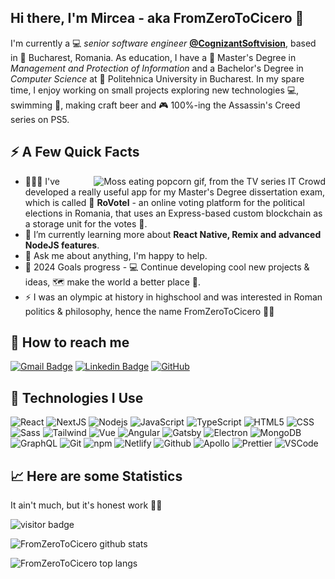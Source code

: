 <h2>Hi there, I'm Mircea - aka FromZeroToCicero 👋</h2>

<p>I'm currently a 💻 <em>senior software engineer</em> <strong><a href="https://www.cognizantsoftvision.com/">@CognizantSoftvision</a></strong>, based in 🌁 Bucharest, Romania. As education, I have a 📙 Master's Degree in <em>Management and Protection of Information</em> and a Bachelor's Degree in <em>Computer Science</em> at 🏫 Politehnica University in Bucharest. In my spare time, I enjoy working on small projects exploring new technologies 💻, swimming 🚀, making craft beer and 🎮 100%-ing the Assassin's Creed series on PS5.</p>

<h2>⚡️ A Few Quick Facts</h2>

<img align="right" alt="Moss eating popcorn gif, from the TV series IT Crowd" src="./facts.gif" />
<ul>
<li>👨🏽‍💻 I've developed a really useful app for my Master's Degree dissertation exam, which is called 🙌 <strong>RoVotel</strong> - an online voting platform for the political elections in Romania, that uses an Express-based custom blockchain as a storage unit for the votes 🤞.</li>
<li>🧐 I’m currently learning more about <strong>React Native, Remix and advanced NodeJS features</strong>.</li>
<li>💬 Ask me about anything, I'm happy to help.</li>
<li>🥅 2024 Goals progress - 💻 Continue developing cool new projects & ideas, 🗺️ make the world a better place 👏.</li>
<li>⚡ I was an olympic at history in highschool and was interested in Roman politics & philosophy, hence the name FromZeroToCicero 🤷‍♂️</li>
</ul>

<h2>🎥 How to reach me</h2>

[![Gmail Badge](https://img.shields.io/badge/-fromzerotocicerodev@gmail.com-c14438?style=flat-square&logo=Gmail&logoColor=white&link=mailto:fromzerotocicerodev@gmail.com)](mailto:fromzerotocicerodev@gmail.com)
[![Linkedin Badge](https://img.shields.io/badge/-MirceaSima-blue?style=flat-square&logo=Linkedin&logoColor=white&link=https://www.linkedin.com/in/mircea-sima-b9b855101/)](https://www.linkedin.com/in/mircea-sima-b9b855101/)
[![GitHub](https://img.shields.io/badge/-FromZeroToCicero-181717?style=flat-square&logo=github&logoColor=white&link=https://github.com/FromZeroToCicero)](https://github.com/FromZeroToCicero)

<h2>🚀 Technologies I Use</h2>
<p>
<img alt="React" src="https://img.shields.io/badge/-React-61dafb?style=flat-square&logo=react&logoColor=white" />
<img alt="NextJS" src="https://img.shields.io/badge/-NextJS-000000?style=flat-square&logo=nextdotjs&logoColor=white" />
<img alt="Nodejs" src="https://img.shields.io/badge/-Nodejs-649b59?style=flat-square&logo=Node.js&logoColor=white" />
<img alt="JavaScript" src="https://img.shields.io/badge/-JavaScript-f0d91c?style=flat-square&logo=javascript&logoColor=white" />
<img alt="TypeScript" src="https://img.shields.io/badge/-TypeScript-007ACC?style=flat-square&logo=typescript&logoColor=white" />
<img alt="HTML5" src="https://img.shields.io/badge/-HTML5-de4b25?style=flat-square&logo=html5&logoColor=white" />
<img alt="CSS" src="https://img.shields.io/badge/-CSS-254bde?style=flat-square&logo=css3&logoColor=white" />
<img alt="Sass" src="https://img.shields.io/badge/-Sass-CC6699?style=flat-square&logo=sass&logoColor=white" />
<img alt="Tailwind" src="https://img.shields.io/badge/-Tailwind-46a2f1?style=flat-square&logo=tailwindcss&logoColor=white" />
<img alt="Vue" src="https://img.shields.io/badge/-Vue-42b982?style=flat-square&logo=vue.js&logoColor=white" />
<img alt="Angular" src="https://img.shields.io/badge/-Angular-c3042f?style=flat-square&logo=angular&logoColor=white" />
<img alt="Gatsby" src="https://img.shields.io/badge/-Gatsby-663299?style=flat-square&logo=gatsby&logoColor=white" />
<img alt="Electron" src="https://img.shields.io/badge/-Electron-2b2e3b?style=flat-square&logo=electron&logoColor=white" />
<img alt="MongoDB" src="https://img.shields.io/badge/-MongoDB-419642?style=flat-square&logo=mongodb&logoColor=white" />
<img alt="GraphQL" src="https://img.shields.io/badge/-GraphQL-E10098?style=flat-square&logo=graphql&logoColor=white" />
<img alt="Git" src="https://img.shields.io/badge/-Git-F05032?style=flat-square&logo=git&logoColor=white" />
<img alt="npm" src="https://img.shields.io/badge/-NPM-CB3837?style=flat-square&logo=npm&logoColor=white" />
<img alt="Netlify" src="https://img.shields.io/badge/-Netlify-3aadbc?style=flat-square&logo=netlify&logoColor=white" />
<img alt="Github" src="https://img.shields.io/badge/-Github-000000?style=flat-square&logo=github&logoColor=white" />
<img alt="Apollo" src="https://img.shields.io/badge/-Apollo%20GraphQL-311C87?style=flat-square&logo=apollo-graphql&logoColor=white" />
<img alt="Prettier" src="https://img.shields.io/badge/-Prettier-F7B93E?style=flat-square&logo=prettier&logoColor=white" />
<img alt="VSCode" src="https://img.shields.io/badge/-VSCode-007acc?style=flat-square&logo=visual-studio-code&logoColor=white" />
</p>

<h2>📈 Here are some Statistics</h2>
<p>It ain't much, but it's honest work 🤷‍♂️</p>
<p><img src="https://visitor-badge.laobi.icu/badge?page_id=FromZeroToCicero.FromZeroToCicero" alt="visitor badge"/></p>
<p><img src="https://github-readme-stats.vercel.app/api?username=fromzerotocicero&show_icons=true&count_private=true&theme=tokyonight" alt="FromZeroToCicero github stats" /></p>
<p><img src="https://github-readme-stats.vercel.app/api/top-langs/?username=fromzerotocicero&layout=compact&theme=tokyonight" alt="FromZeroToCicero top langs"></p>
